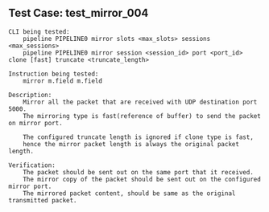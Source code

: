 Test Case: test_mirror_004
-----------------------

    CLI being tested:
        pipeline PIPELINE0 mirror slots <max_slots> sessions <max_sessions>
        pipeline PIPELINE0 mirror session <session_id> port <port_id> clone [fast] truncate <truncate_length>

    Instruction being tested:
        mirror m.field m.field

    Description:
        Mirror all the packet that are received with UDP destination port 5000.
        The mirroring type is fast(reference of buffer) to send the packet on mirror port.

        The configured truncate length is ignored if clone type is fast,
        hence the mirror packet length is always the original packet length.

    Verification:
        The packet should be sent out on the same port that it received.
        The mirror copy of the packet should be sent out on the configured mirror port.
        The mirrored packet content, should be same as the original transmitted packet.